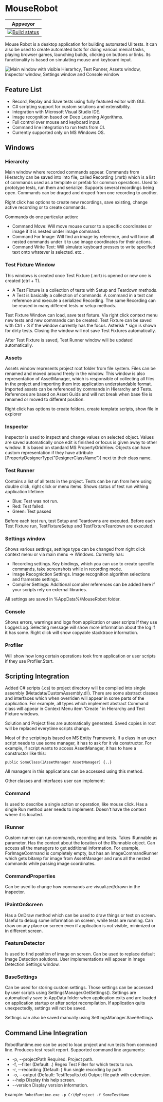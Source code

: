 # MouseRobot

| Appveyor      | 
| ------------- |
|[![Build status](https://ci.appveyor.com/api/projects/status/uvt7pre02lvo4uh7/branch/master?svg=true)](https://ci.appveyor.com/project/JustoSenka/mouserobot/branch/master)|

Mouse Robot is a desktop application for building automated UI tests. It can also be used to create automated bots for doing various menial tasks, playing browser games, launching builds, clicking on buttons or links. Its functionality is based on simulating mouse and keyboard input.

![Main window with visible Hierarhcy, Test Runner, Assets window, Inspector window, Settings window and Console window](https://github.com/JustoSenka/MouseRobot/blob/master/Resources/Screenshot_01.png?raw=true)

## Feature List

+ Record, Replay and Save tests using fully featured editor with GUI.
+ C# scripting support for custom solutions and extensibility.
+ Integration with Microsoft Visual Studio IDE.
+ Image recognition based on Deep Learning Algorithms.
+ Full control over mouse and keyboard input.
+ Command line integration to run tests from CI.
+ Currently supported only on MS Windows OS.

## Windows

### Hierarchy

Main window where recorded commands appear. Commands from Hierarchy can be saved into into file, called Recording (.mrb) which is a list of commands used as a template or prefab for common operations. Used to prototype tests, run them and serialize. Supports several recordings being open. Commands can be draged and droped from one recording to another.

Right click has options to create new recordings, save existing, change active recording or to create commands.

Commands do one particular action:

+ Command Move: Will move mouse cursor to a specific coordinates or image if it is nested under image command.
+ Command For Image: Will find an image by reference, and will force all nested commands under it to use image coordinates for their actions.
+ Command Write Text: Will simulate keyboard presses to write specified text onto whatever is selected. etc..

### Test Fixture Window

This windows is created once Test Fixture (.mrt) is opened or new one is created (ctrl + T).
+ A Test Fixture is a collection of tests with Setup and Teardown methods.
+ A Test is basically a collection of commands. A command in a test can reference and execute a serialized Recording. The same Recording can be reused in many different tests or setup methods.

Test Fixture Window can load, save test fixture. Via right click context menu new tests and new commands can be created. Test Fixture can be saved with Ctrl + S if the window currently has the focus. Asterisk * sign is shown for dirty tests. Closing the window will not save Test Fixtures automatically.

After Test Fixture is saved, Test Runner window will be updated automatically.

### Assets

Assets window represents project root folder from file system. Files can be renamed and moved around freely in the window. This window is also representation of AssetManager, which is responsible of collecting all files in the project and importing them into application understandable format. Imported assets can be referenced by commands in Hierarchy and Tests. References are based on Asset Guids and will not break when base file is renamed or moved to different position.

Right click has options to create folders, create template scripts, show file in explorer

### Inspector

Inspector is used to inspect and change values on selected object. Values are saved automatically once edit is finished or focus is given away to other window. It is based on standard MS PropertyGridView. Objects can have custom representation if they have attribute [PropertyDesignerType("DesignerClassName")] next to their class name.

### Test Runner

Contains a list of all tests in the project. Tests can be run from here using double click, right click or menu items. Shows status of test run withing application lifetime:
+ Blue: Test was not run.
+ Red: Test failed.
+ Green: Test passed

Before each test run, test Setup and Teardowns are executed. Before each Test Fixture run, TestFixtureSetup and TestFixtureTeardown are executed.

### Settings window

Shows various settings, settings type can be changed from right click context menu or via main menu -> Windows. Currently has: 
+ Recording settings. Key bindings, which you can use to create specific commands, take screenshots while in recording mode.
+ Image Recogniction Settings. Image recognition algorithm selections and framerate settings.
+ Compiler Settings: Additional compiler references can be added here if your scripts rely on external libraries.

All settings are saved in %AppData%/MouseRobot folder.

### Console

Shows errors, warnings and logs from application or user scripts if they use Logger.Log. Selecting message will show more information about the log if it has some. Right click will show copyable stacktrace information.

### Profiler

Will show how long certain operations took from application or user scripts if they use Profiler.Start. 

## Scripting Integration

Added C# scripts (.cs) to project directory will be compiled into single assembly (Metadata/CustomAssembly.dll). There are some abstract classes and interfaces which when overriden will appear in some parts of the application. For example, all types which implement abstract Command class will appear in Context Menu item 'Create <Command>' in Hierarchy and Test Fixture windows.

Solution and Project files are automatically generated. Saved copies in root will be replaced everytime scripts change.

Most of the scripting is based on MS Entity Framework. If a class in an user script needs to use some manager, it has to ask for it via constructor. For example, if script wants to access AssetManager, it has to have a constructor like this: 

```public SomeClass(IAssetManager AssetManager) {..}```

All managers in this applications can be accessed using this method.

Other classes and interfaces user can implement:

### Command

Is used to describe a single action or operation, like mouse click. Has a single Run method user needs to implement. Doesn't have the context where it is located.

### IRunner

Custom runner can run commands, recording and tests. Takes IRunnable as parameter. Has the context about the location of the IRunnable object. Can access all the managers to get additional information. For example, ForImageCommand is completely empty, but has an ImageCommandRunner which gets bitamp for image from AssetManager and runs all the nested commands while passing image coordinates.

### CommandProperties

Can be used to change how commands are visualized/drawn in the inspector.

### IPaintOnScreen

Has a OnDraw method which can be used to draw things or text on screen. Useful to debug some information on screen, while tests are running. Can draw on any place on screen even if application is not visible, minimized or in different screen.

### FeatureDetector

Is used to find position of image on screen. Can be used to replace default Image Detection solutions. User implementations will appear in Image Detection Settings window.

### BaseSettings

Can be used for storing custom settings. Those settings can be accessed by user scripts using SettingsManager.GetSettings<CustomSettings>(). Settings are automatically save to AppData folder when application exits and are loaded on application startup or after script recompilation. If application quits unexpectedly, settings will not be saved.

Settings can also be saved manually using SettingsManager.SaveSettings

## Command Line Integration

RobotRuntime.exe can be used to load project and run tests from command line. Produces test result report. Supported command line arguments:

+  -p, --projectPath    Required. Project path.
+  -f, --filter         (Default: .) Regex Test Filter for which tests to run.
+  -r, --recording      (Default: ) Run single recording by path.
+  -o, --output         (Default: TestResults.txt) Output file path with extension.
+  --help               Display this help screen.
+  --version            Display version information.

Example: `RobotRuntime.exe -p C:\MyProject -f SomeTestName`
